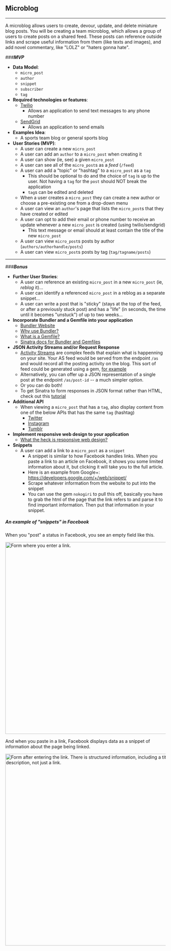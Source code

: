 ## Microblog

---

A microblog allows users to create, devour, update, and delete miniature blog posts. You will be creating a team microblog, which allows a group of users to create posts on a shared feed. These posts can reference outside links and scrape useful information from them (like texts and images), and add novel commentary, like "LOLZ" or "haters gonna hate".


###***MVP***
- **Data Model**:
  - `micro_post`
  - `author`
  - `snippet`
  - `subscriber`
  - `tag`
- **Required technologies or features**:
  - [Twilio](https://www.twilio.com/docs/api)
    - Allows an application to send text messages to any phone number
  - [SendGrid](https://sendgrid.com/docs/index.html)
    - Allows an application to send emails
- **Examples Idea**:
  - A sports team blog or general sports blog
- **User Stories (MVP)**:
  - A user can create a new `micro_post`
  - A user can add an `author` to a `micro_post` when creating it
  - A user can show (ie, see) a given `micro_post`
  - A user can see all of the `micro_post`s as a *feed* (`/feed`)
  - A user can add a "topic" or "hashtag" to a `micro_post` as a `tag`
    - This should be optional to do and the choice of `tag` is up to the user. Not having a `tag` for the `post` should NOT break the application
    - `tag`s can be edited and deleted
  - When a user creates a `micro_post` they can create a new author or choose a pre-existing one from a drop-down menu
  - A user can view an `author`'s page that lists the `micro_post`s that they have created or edited
  - A user can opt to add their email or phone number to receive an update whenever a new `micro_post` is created (using twilio/sendgrid)
    - This text message or email should at least contain the title of the new `micro_post`
  - A user can view `micro_post`s posts by author (`authors/authorhandle/posts`)
  - A user can view `micro_post`s posts by tag (`tag/tagname/posts`)

---

###***Bonus***

- **Further User Stories**:
  - A user can reference an existing `micro_post` in a new `micro_post` (ie, *reblog* it)...
  - A user can identify a referenced `micro_post` in a reblog as a separate snippet...
  - A user can write a post that is "sticky" (stays at the top of the feed, or after a previously stuck post) and has a "life" (in seconds, the time until it becomes "unstuck") of up to two weeks...
- **Incorporate Bundler and a Gemfile into your application**
    - [Bundler Website](http://bundler.io/)
    - [Why use Bundler?](http://bundler.io/rationale.html)
    - [What is a Gemfile?](http://bundler.io/v1.3/gemfile.html)
    - [Sinatra docs for Bundler and Gemfiles](http://recipes.sinatrarb.com/p/development/bundler)
- **JSON Activity Streams and/or Request Response**
  - [Activity Streams](http://en.wikipedia.org/wiki/Activity_Streams_(format)) are complex feeds that explain what is happenning on your site. Your AS feed would be served from the endpoint `/as` and would record all the posting activity on the blog. This sort of feed could be generated using a gem, [for example](https://github.com/nov/activitystreams)
  - Alternatively, you can offer up a JSON representation of a single post at the endpoint `/as/post-id` -- a much simpler option.
  - Or you can do both!
  - To get Sinatra to form responses in JSON format rather than HTML, check out this [tutorial](http://nathanhoad.net/how-to-return-json-from-sinatra)
- **Additional API**
  - When viewing a `micro_post` that has a `tag`, also display content from one of the below APIs that has the same `tag` (hashtag)
    - [Twitter](https://dev.twitter.com/docs/api)
    - [Instagram](http://instagram.com/developer/)
    - [Tumblr](http://www.tumblr.com/docs/en/api/v2)
- **Implement responsive web design to your application**
  - [What the heck is responsive web design?](http://johnpolacek.github.io/scrolldeck.js/decks/responsive/)
- **Snippets**
  - A user can add a link to a `micro_post` as a `snippet`
    - A snippet is similar to how Facebook handles links. When you paste a link to an article on Facebook, it shows you some limited information about it, but clicking it will take you to the full article.
    - Here is an example from Google+: https://developers.google.com/+/web/snippet/
    - Scrape whatever information from the website to put into the snippet
    - You can use the gem `nokogiri` to pull this off, basically you have to grab the html of the page that the link  refers to and parse it to find important information. Then put that information in your snippet.


##### An example of "snippets" in Facebook

When you "post" a status in Facebook, you see an empty field like this.

<img alt="Form where you enter a link." src="https://github.com/ga-students/guildenstern/blob/master/projects/project_one/images/snippet-before.png" width="600px" style="margin: 0 auto;"/>

And when you paste in a link, Facebook displays data as a snippet of information about the page being linked.

<img alt="Form after entering the link. There is structured information, including a title, image and description, not just a link." src="https://github.com/ga-students/guildenstern/raw/master/projects/project_one/images/snippet-after.png" width="600px" style="margin: 0 auto;"/>
